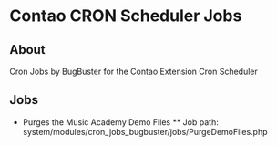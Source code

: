 # Contao CRON Scheduler Jobs

## About

Cron Jobs by BugBuster for the Contao Extension Cron Scheduler

## Jobs
* Purges the Music Academy Demo Files
** Job path: system/modules/cron_jobs_bugbuster/jobs/PurgeDemoFiles.php
